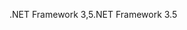  <span data-ttu-id="26c89-101">.NET Framework 3,5</span><span class="sxs-lookup"><span data-stu-id="26c89-101">.NET Framework 3.5</span></span> 
